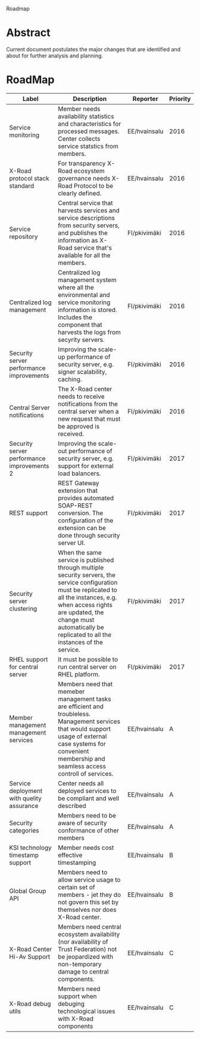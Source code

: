 Roadmap

# Abstract

Current document postulates the major changes that are identified and about for further analysis and planning.

# RoadMap

| Label | Description | Reporter | Priority
| ---- | ---- | ---- | ----
| Service monitoring | Member needs availability statistics and characteristics for processed messages. Center collects service statstics from members.  | EE/hvainsalu | 2016
| X-Road protocol stack standard | For transparency X-Road ecosystem governance needs X-Road Protocol to be clearly defined. | EE/hvainsalu | 2016 
| Service repository | Central service that harvests services and service descriptions from security servers, and publishes the information as X-Road service that's available for all the members. | FI/pkivimäki | 2016
| Centralized log management | Centralized log management system where all the environmental and service monitoring information is stored. Includes the component that harvests the logs from secyrity servers. | FI/pkivimäki | 2016
| Security server performance improvements | Improving the scale-up performance of security server, e.g. signer scalability, caching.  | FI/pkivimäki | 2016
| Central Server notifications | The X-Road center needs to receive notifications from the central server when a new request that must be approved is received.  | FI/pkivimäki | 2016
| Security server performance improvements 2 | Improving the scale-out performance of security server, e.g. support for external load balancers.  | FI/pkivimäki | 2017
| REST support | REST Gateway extension that provides automated SOAP-REST conversion. The configuration of the extension can be done through security server UI. | FI/pkivimäki | 2017
| Security server clustering | When the same service is published through multiple security servers, the service configuration must be replicated to all the instances, e.g. when access rights are updated, the change must automatically be replicated to all the instances of the service. | FI/pkivimäki | 2017
| RHEL support for central server | It must be possible to run central server on RHEL platform. | FI/pkivimäki | 2017
| Member management management services | Members need that memeber management tasks are efficient and troubleless. Management services that would support usage of external case systems for convenient membership and seamless access controll of services. | EE/hvainsalu | A
| Service deployment with quelity assurance | Center needs all deployed services to be compliant and well described | EE/hvainsalu | A
| Security categories | Members need to be aware of security conformance of other members | EE/hvainsalu | A
| KSI technology timestamp support | Member needs cost effective timestamping | EE/hvainsalu | B
| Global Group API | Members need to allow service usage to certain set of members - jet they do not govern this set by themselves nor does X-Road center. | EE/hvainsalu | B
| X-Road Center Hi-Av Support | Members need central ecosystem availability (nor availability of Trust Federation) not be jeopardized with non-temporary damage to central components. | EE/hvainsalu | C
| X-Road debug utils | Members need support when debuging technological issues with X-Road components | EE/hvainsalu | C

